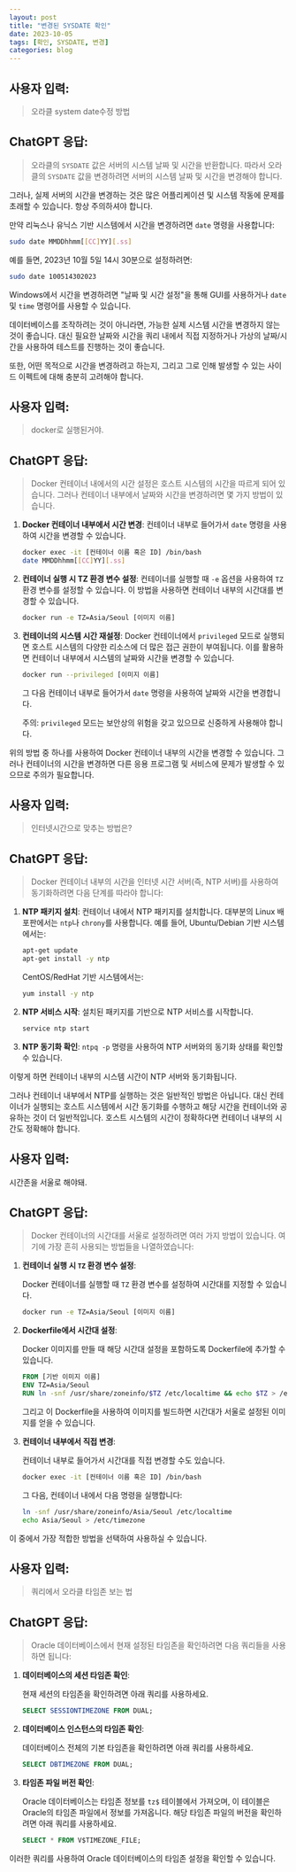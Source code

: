 ```yaml
---
layout: post
title: "변경된 SYSDATE 확인"
date: 2023-10-05
tags: [확인, SYSDATE, 변경]
categories: blog
---
```


## 사용자 입력:
> 오라클 system date수정 방법

## ChatGPT 응답:
> 오라클의 `SYSDATE` 값은 서버의 시스템 날짜 및 시간을 반환합니다. 따라서 오라클의 `SYSDATE` 값을 변경하려면 서버의 시스템 날짜 및 시간을 변경해야 합니다.

그러나, 실제 서버의 시간을 변경하는 것은 많은 어플리케이션 및 시스템 작동에 문제를 초래할 수 있습니다. 항상 주의하셔야 합니다.

만약 리눅스나 유닉스 기반 시스템에서 시간을 변경하려면 `date` 명령을 사용합니다:

```bash
sudo date MMDDhhmm[[CC]YY][.ss]
```

예를 들면, 2023년 10월 5일 14시 30분으로 설정하려면:

```bash
sudo date 100514302023
```

Windows에서 시간을 변경하려면 "날짜 및 시간 설정"을 통해 GUI를 사용하거나 `date` 및 `time` 명령어를 사용할 수 있습니다.

데이터베이스를 조작하려는 것이 아니라면, 가능한 실제 시스템 시간을 변경하지 않는 것이 좋습니다. 대신 필요한 날짜와 시간을 쿼리 내에서 직접 지정하거나 가상의 날짜/시간을 사용하여 테스트를 진행하는 것이 좋습니다. 

또한, 어떤 목적으로 시간을 변경하려고 하는지, 그리고 그로 인해 발생할 수 있는 사이드 이펙트에 대해 충분히 고려해야 합니다.

## 사용자 입력:
> docker로 실행된거야.

## ChatGPT 응답:
> Docker 컨테이너 내에서의 시간 설정은 호스트 시스템의 시간을 따르게 되어 있습니다. 그러나 컨테이너 내부에서 날짜와 시간을 변경하려면 몇 가지 방법이 있습니다.

1. **Docker 컨테이너 내부에서 시간 변경**:
   컨테이너 내부로 들어가서 `date` 명령을 사용하여 시간을 변경할 수 있습니다.
   ```bash
   docker exec -it [컨테이너 이름 혹은 ID] /bin/bash
   date MMDDhhmm[[CC]YY][.ss]
   ```

2. **컨테이너 실행 시 TZ 환경 변수 설정**:
   컨테이너를 실행할 때 `-e` 옵션을 사용하여 `TZ` 환경 변수를 설정할 수 있습니다. 이 방법을 사용하면 컨테이너 내부의 시간대를 변경할 수 있습니다.
   ```bash
   docker run -e TZ=Asia/Seoul [이미지 이름]
   ```

3. **컨테이너의 시스템 시간 재설정**:
   Docker 컨테이너에서 `privileged` 모드로 실행되면 호스트 시스템의 다양한 리소스에 더 많은 접근 권한이 부여됩니다. 이를 활용하면 컨테이너 내부에서 시스템의 날짜와 시간을 변경할 수 있습니다.
   ```bash
   docker run --privileged [이미지 이름]
   ```

   그 다음 컨테이너 내부로 들어가서 `date` 명령을 사용하여 날짜와 시간을 변경합니다.

   주의: `privileged` 모드는 보안상의 위험을 갖고 있으므로 신중하게 사용해야 합니다.

위의 방법 중 하나를 사용하여 Docker 컨테이너 내부의 시간을 변경할 수 있습니다. 그러나 컨테이너의 시간을 변경하면 다른 응용 프로그램 및 서비스에 문제가 발생할 수 있으므로 주의가 필요합니다.

## 사용자 입력:
> 인터넷시간으로 맞추는 방법은?

## ChatGPT 응답:
> Docker 컨테이너 내부의 시간을 인터넷 시간 서버(즉, NTP 서버)를 사용하여 동기화하려면 다음 단계를 따라야 합니다:

1. **NTP 패키지 설치**:
   컨테이너 내에서 NTP 패키지를 설치합니다. 대부분의 Linux 배포판에서는 `ntp`나 `chrony`를 사용합니다. 예를 들어, Ubuntu/Debian 기반 시스템에서는:

   ```bash
   apt-get update
   apt-get install -y ntp
   ```

   CentOS/RedHat 기반 시스템에서는:

   ```bash
   yum install -y ntp
   ```

2. **NTP 서비스 시작**:
   설치된 패키지를 기반으로 NTP 서비스를 시작합니다.

   ```bash
   service ntp start
   ```

3. **NTP 동기화 확인**:
   `ntpq -p` 명령을 사용하여 NTP 서버와의 동기화 상태를 확인할 수 있습니다.

이렇게 하면 컨테이너 내부의 시스템 시간이 NTP 서버와 동기화됩니다. 

그러나 컨테이너 내부에서 NTP를 실행하는 것은 일반적인 방법은 아닙니다. 대신 컨테이너가 실행되는 호스트 시스템에서 시간 동기화를 수행하고 해당 시간을 컨테이너와 공유하는 것이 더 일반적입니다. 호스트 시스템의 시간이 정확하다면 컨테이너 내부의 시간도 정확해야 합니다.

## 사용자 입력:
> 
시간존을 서울로 해야돼.

## ChatGPT 응답:
> Docker 컨테이너의 시간대를 서울로 설정하려면 여러 가지 방법이 있습니다. 여기에 가장 흔히 사용되는 방법들을 나열하였습니다:

1. **컨테이너 실행 시 `TZ` 환경 변수 설정**:

   Docker 컨테이너를 실행할 때 `TZ` 환경 변수를 설정하여 시간대를 지정할 수 있습니다.

   ```bash
   docker run -e TZ=Asia/Seoul [이미지 이름]
   ```

2. **Dockerfile에서 시간대 설정**:

   Docker 이미지를 만들 때 해당 시간대 설정을 포함하도록 Dockerfile에 추가할 수 있습니다.

   ```Dockerfile
   FROM [기반 이미지 이름]
   ENV TZ=Asia/Seoul
   RUN ln -snf /usr/share/zoneinfo/$TZ /etc/localtime && echo $TZ > /etc/timezone
   ```

   그리고 이 Dockerfile을 사용하여 이미지를 빌드하면 시간대가 서울로 설정된 이미지를 얻을 수 있습니다.

3. **컨테이너 내부에서 직접 변경**:

   컨테이너 내부로 들어가서 시간대를 직접 변경할 수도 있습니다.

   ```bash
   docker exec -it [컨테이너 이름 혹은 ID] /bin/bash
   ```

   그 다음, 컨테이너 내에서 다음 명령을 실행합니다:

   ```bash
   ln -snf /usr/share/zoneinfo/Asia/Seoul /etc/localtime
   echo Asia/Seoul > /etc/timezone
   ```

이 중에서 가장 적합한 방법을 선택하여 사용하실 수 있습니다.

## 사용자 입력:
> 쿼리에서 오라클 타임존 보는 법

## ChatGPT 응답:
> Oracle 데이터베이스에서 현재 설정된 타임존을 확인하려면 다음 쿼리들을 사용하면 됩니다:

1. **데이터베이스의 세션 타임존 확인**:

   현재 세션의 타임존을 확인하려면 아래 쿼리를 사용하세요.

   ```sql
   SELECT SESSIONTIMEZONE FROM DUAL;
   ```

2. **데이터베이스 인스턴스의 타임존 확인**:

   데이터베이스 전체의 기본 타임존을 확인하려면 아래 쿼리를 사용하세요.

   ```sql
   SELECT DBTIMEZONE FROM DUAL;
   ```

3. **타임존 파일 버전 확인**:

   Oracle 데이터베이스는 타임존 정보를 `tz$` 테이블에서 가져오며, 이 테이블은 Oracle의 타임존 파일에서 정보를 가져옵니다. 해당 타임존 파일의 버전을 확인하려면 아래 쿼리를 사용하세요.

   ```sql
   SELECT * FROM V$TIMEZONE_FILE;
   ```

이러한 쿼리를 사용하여 Oracle 데이터베이스의 타임존 설정을 확인할 수 있습니다.

